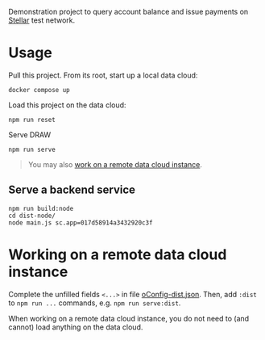 Demonstration project to query account balance and issue payments on [Stellar](https://www.stellar.org/) test network.

# Usage
Pull this project. From its root, start up a local data cloud:
```
docker compose up
```

Load this project on the data cloud:
```
npm run reset
```

Serve DRAW
```
npm run serve
```

> You may also [work on a remote data cloud instance](#working-on-a-remote-data-cloud-instance).

## Serve a backend service
```
npm run build:node
cd dist-node/
node main.js sc.app=017d58914a3432920c3f
```

# Working on a remote data cloud instance
Complete the unfilled fields `<...>` in file [oConfig-dist.json](res/oConfig-dist.json).
Then, add `:dist` to `npm run ...` commands, e.g. `npm run serve:dist`.

When working on a remote data cloud instance, you do not need to (and cannot) load anything on the data cloud.
